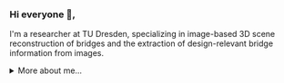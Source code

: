 ### Hi everyone 👋,

I'm a researcher at TU Dresden, specializing in image-based 3D scene reconstruction of bridges and the extraction of
design-relevant bridge information from images.

<details>
<summary>
  More about me...
</summary>


## 📊 Stats
![Morris's GitHub stats](https://github-readme-stats.vercel.app/api?username=morrisfl&show_icons=true&theme=dark&hide_rank=True)
![Top Langs](https://github-readme-stats.vercel.app/api/top-langs/?username=morrisfl&&theme=dark&)

## 🛠️ Tech Stack
![Python](https://img.shields.io/badge/-Python-000?&logo=Python)
![Java](https://img.shields.io/badge/-Java-000?&logo=Java&logoColor=007396)
![Matlab](https://img.shields.io/badge/-Matlab-000?&logo=Mathworks)
![C++](https://img.shields.io/badge/-C++-000?&logo=C%2B%2B)

![PyTorch](https://img.shields.io/badge/-PyTorch-000?&logo=PyTorch)
![OpenCV](https://img.shields.io/badge/-OpenCV-000?&logo=OpenCV)
![Scikit-learn](https://img.shields.io/badge/-Scikit%20Learn-000?&logo=scikit-learn)
![Hugging Face](https://img.shields.io/badge/-Hugging%20Face-000?&logo=huggingface)
![Jupyter](https://img.shields.io/badge/-Jupyter-000?&logo=Jupyter)
![NumPy](https://img.shields.io/badge/-NumPy-000?&logo=numpy)
![Pandas](https://img.shields.io/badge/-Pandas-000?&logo=pandas)
![Matplotlib](https://img.shields.io/badge/-Matplotlib-000?&logo=matplotlib)
![Seaborn](https://img.shields.io/badge/-Seaborn-000?&logo=seaborn)

![Git](https://img.shields.io/badge/-Git-000?&logo=git)
![GitHub](https://img.shields.io/badge/-GitHub-000?&logo=github)
![GitLab](https://img.shields.io/badge/-GitLab-000?&logo=gitlab)
![Anaconda](https://img.shields.io/badge/-Anaconda-000?&logo=anaconda)
![PyCharm](https://img.shields.io/badge/-PyCharm-000?&logo=pycharm)
![Ecplise](https://img.shields.io/badge/-Eclipse-000?&logo=eclipse)

![macOS](https://img.shields.io/badge/-macOS-000?&logo=apple)
![Linux](https://img.shields.io/badge/-Linux-000?&logo=linux)
![Ubuntu](https://img.shields.io/badge/-Ubuntu-000?&logo=ubuntu)

## ☎️ Contact me
[![LinkedIn](https://img.shields.io/badge/-LinkedIn-000?&logo=LinkedIn)](https://www.linkedin.com/in/morris-florek-883b2710a/)

